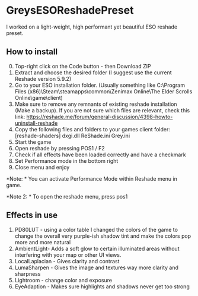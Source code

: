 # GreysESOReshadePreset
I worked on a light-weight, high performant yet beautiful ESO reshade preset.

## How to install
0. Top-right click on the Code button - then Download ZIP
1. Extract and choose the desired folder (I suggest use the current Reshade version 5.9.2)
2. Go to your ESO installation folder. (Usually something like C:\Program Files (x86)\Steam\steamapps\common\Zenimax Online\The Elder Scrolls Online\game\client)
3. Make sure to remove any remnants of existing reshade installation (Make a backup). If you are not sure which files are relevant, check this link: https://reshade.me/forum/general-discussion/4398-howto-uninstall-reshade
4. Copy the following files and folders to your games client folder:
   [reshade-shaders]
   dxgi.dll
   ReShade.ini
   Grey.ini
6. Start the game
7. Open reshade by pressing POS1 / F2
8. Check if all effects have been loaded correctly and have a checkmark
9. Set Performance mode in the bottom right
10. Close menu and enjoy

*Note: * You can activate Performance Mode within Reshade menu in game.

*Note 2: * To open the reshade menu, press pos1

## Effects in use
1. PD80LUT - using a color table I changed the colors of the game to change the overall very purple-ish shadow tint and make the colors pop more and more natural
2. AmbientLight- Adds a soft glow to certain illuminated areas without interfering with your map or other UI views.
3. LocalLaplacian - Gives clarity and contrast
4. LumaSharpen - Gives the image and textures way more clarity and sharpness
5. Lightroom - change color and exposure
6. EyeAdaption - Makes sure highlights and shadows never get too strong
